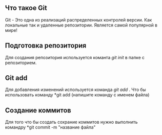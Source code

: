 ## Что такое Git

Git - Это одна из реализаций распределенных контролей версии. Как локальные так и удаленные репозитории.  Является самой популярной в мире!

## Подготовка репозитория

Для создания репозитория используется команта *git init* в папке с репозиторием.

## Git add

Для добавления изменений используется команда *git add* . Что бы использовать команду *git add (напишите команду с именем файла)

## Cоздание коммитов 

Для того что бы создать сохрание коммитов нужно выполнить командру *git commit -m "название файла"

